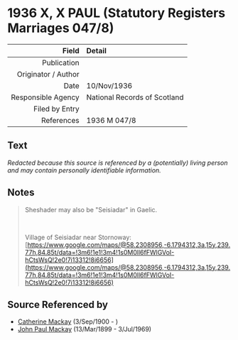 ﻿---
layout: page
permalink: /sources/s35370951
---

# 1936 X, X PAUL (Statutory Registers Marriages 047/8)

Field | Detail
---:|:---
Publication | 
Originator / Author | 
Date | 10/Nov/1936
Responsible Agency | National Records of Scotland
Filed by Entry | 
References | 1936 M 047/8

## Text

_Redacted because this source is referenced by a (potentially) living person and may contain personally identifiable information._

## Notes

> Sheshader may also be "Seisiadar" in Gaelic.
>
> <br/>
>
> Village of Seisiadar near Stornoway: [https://www.google.com/maps/@58.2308956,-6.1794312,3a,15y,239.77h,84.85t/data=!3m6!1e1!3m4!1s0M0ll6fFWlGVoI-hCtsWsQ!2e0!7i13312!8i6656](https://www.google.com/maps/@58.2308956,-6.1794312,3a,15y,239.77h,84.85t/data=!3m6!1e1!3m4!1s0M0ll6fFWlGVoI-hCtsWsQ!2e0!7i13312!8i6656)
>


## Source Referenced by

* [Catherine Mackay](../people/@28166672@-catherine-mackay-b1900-9-3-d.md) (3/Sep/1900 - )
* [John Paul Mackay](../people/@57646474@-john-paul-mackay-b1899-3-13-d1969-7-3.md) (13/Mar/1899 - 3/Jul/1969)
